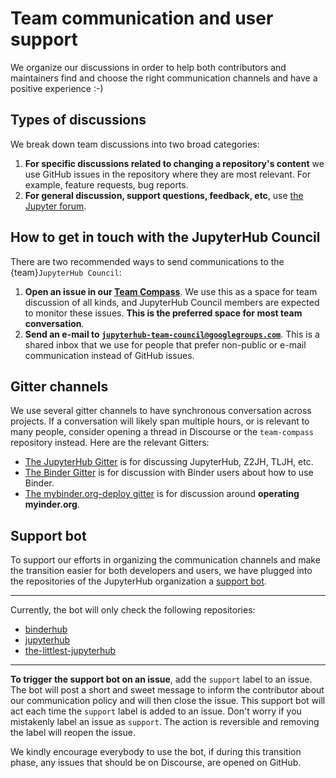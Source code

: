 # Team communication and user support

We organize our discussions in order to help both contributors and
maintainers find and choose the right communication channels and have a positive experience :-)

## Types of discussions

We break down team discussions into two broad categories:

1. **For specific discussions related to changing a repository's content** we use GitHub issues in the repository where they are most relevant. For example, feature requests, bug reports.
2. **For general discussion, support questions, feedback, etc**, use [the Jupyter forum](https://discourse.jupyter.org/).

## How to get in touch with the JupyterHub Council

There are two recommended ways to send communications to the {team}`JupyterHub Council`:

1. **Open an issue in our [Team Compass](https://github.com/jupyterhub/team-compass/issues)**. We use this as a space for team discussion of all kinds, and JupyterHub Council members are expected to monitor these issues. **This is the preferred space for most team conversation**.
2. **Send an e-mail to [`jupyterhub-team-council@googlegroups.com`](mailto:jupyterhub-team-council@googlegroups.com)**. This is a shared inbox that we use for people that prefer non-public or e-mail communication instead of GitHub issues.

## Gitter channels

We use several gitter channels to have synchronous conversation across projects.
If a conversation will likely span multiple hours, or is relevant to many people, consider opening a thread in Discourse or the `team-compass` repository instead.
Here are the relevant Gitters:

 * [The JupyterHub Gitter](https://gitter.im/jupyterhub/jupyterhub) is for
   discussing JupyterHub, Z2JH, TLJH, etc.
 * [The Binder Gitter](https://gitter.im/jupyterhub/binder) is for
   discussion with Binder users about how to use Binder.
 * [The mybinder.org-deploy gitter](https://gitter.im/jupyterhub/mybinder.org-deploy)
   is for discussion around **operating myinder.org**.

## Support bot

To support our efforts in organizing the communication channels and make the
transition easier for both developers and users, we have plugged into the repositories
of the JupyterHub organization a [support bot](https://github.com/jupyterhub/.github/blob/master/.github/support.yml).

---
Currently, the bot will only check the following repositories:
* [binderhub](https://github.com/jupyterhub/binderhub)
* [jupyterhub](https://github.com/jupyterhub/jupyterhub)
* [the-littlest-jupyterhub](https://github.com/jupyterhub/the-littlest-jupyterhub)
---

**To trigger the support bot on an issue**, add the `support` label to an issue.
The bot will post a short and sweet message to inform the contributor about our communication policy
and will then close the issue. This support bot will act each time the `support` label is added
to an issue. Don't worry if you mistakenly label an issue as `support`. The action is reversible
and removing the label will reopen the issue.

We kindly encourage everybody to use the bot, if during this transition phase, any issues that
should be on Discourse, are opened on GitHub.

